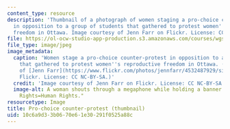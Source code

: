 ```yaml
---
content_type: resource
description: 'Thumbnail of a photograph of women staging a pro-choice counter-protest
  in opposition to a group of students that gathered to protest women''s reproductive
  freedom in Ottawa. Image courtesy of Jenn Farr on Flickr. License: CC NC-BY-SA.  '
file: https://ol-ocw-studio-app-production.s3.amazonaws.com/courses/wgs-645-gender-health-and-marginalization-through-a-critical-feminist-lens-fall-2014/10c6a9d33b0670e61e30291f0525a88c_wgs-645f14-th.jpg
file_type: image/jpeg
image_metadata:
  caption: 'Women stage a pro-choice counter-protest in opposition to a group of students
    that gathered to protest women''s reproductive freedom in Ottawa. (Image courtesy
    of [Jenn Farr](https://www.flickr.com/photos/jennfarr/4532487929/sizes/l/) on
    Flickr. License: CC NC-BY-SA.)'
  credit: 'Image courtesy of Jenn Farr on Flickr. License: CC NC-BY-SA.'
  image-alt: A woman shouts through a megaphone while holding a banner that says "Women's
    Rights=Human Rights."
resourcetype: Image
title: Pro-choice counter-protest (thumbnail)
uid: 10c6a9d3-3b06-70e6-1e30-291f0525a88c
---
```

